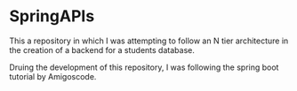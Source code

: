 # SpringAPIs

This a repository in which I was attempting to follow an N tier architecture in the creation of a backend for a students database.

Druing the development of this repository, I was following the spring boot tutorial by Amigoscode.
